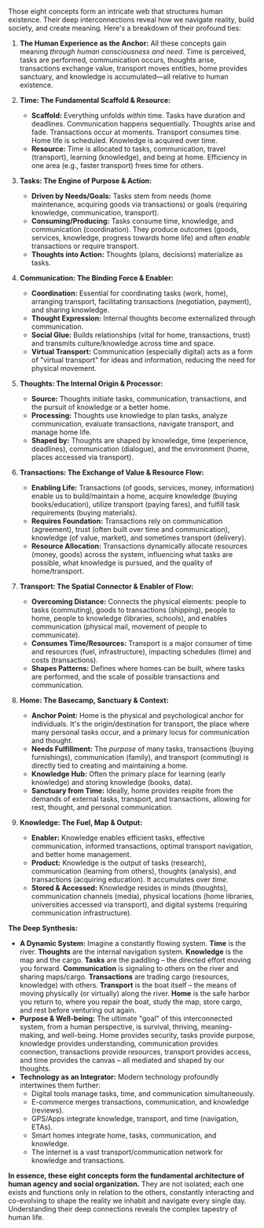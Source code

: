 Those eight concepts form an intricate web that structures human existence. Their deep interconnections reveal how we navigate reality, build society, and create meaning. Here's a breakdown of their profound ties:

1.  **The Human Experience as the Anchor:** All these concepts gain meaning *through human consciousness and need*. Time is perceived, tasks are performed, communication occurs, thoughts arise, transactions exchange value, transport moves entities, home provides sanctuary, and knowledge is accumulated—all relative to human existence.

2.  **Time: The Fundamental Scaffold & Resource:**
    *   **Scaffold:** Everything unfolds *within* time. Tasks have duration and deadlines. Communication happens sequentially. Thoughts arise and fade. Transactions occur at moments. Transport consumes time. Home life is scheduled. Knowledge is acquired over time.
    *   **Resource:** Time is allocated to tasks, communication, travel (transport), learning (knowledge), and being at home. Efficiency in one area (e.g., faster transport) frees time for others.

3.  **Tasks: The Engine of Purpose & Action:**
    *   **Driven by Needs/Goals:** Tasks stem from needs (home maintenance, acquiring goods via transactions) or goals (requiring knowledge, communication, transport).
    *   **Consuming/Producing:** Tasks consume time, knowledge, and communication (coordination). They produce outcomes (goods, services, knowledge, progress towards home life) and often *enable* transactions or require transport.
    *   **Thoughts into Action:** Thoughts (plans, decisions) materialize as tasks.

4.  **Communication: The Binding Force & Enabler:**
    *   **Coordination:** Essential for coordinating tasks (work, home), arranging transport, facilitating transactions (negotiation, payment), and sharing knowledge.
    *   **Thought Expression:** Internal thoughts become externalized through communication.
    *   **Social Glue:** Builds relationships (vital for home, transactions, trust) and transmits culture/knowledge across time and space.
    *   **Virtual Transport:** Communication (especially digital) acts as a form of "virtual transport" for ideas and information, reducing the need for physical movement.

5.  **Thoughts: The Internal Origin & Processor:**
    *   **Source:** Thoughts initiate tasks, communication, transactions, and the pursuit of knowledge or a better home.
    *   **Processing:** Thoughts use knowledge to plan tasks, analyze communication, evaluate transactions, navigate transport, and manage home life.
    *   **Shaped by:** Thoughts are shaped by knowledge, time (experience, deadlines), communication (dialogue), and the environment (home, places accessed via transport).

6.  **Transactions: The Exchange of Value & Resource Flow:**
    *   **Enabling Life:** Transactions (of goods, services, money, information) enable us to build/maintain a home, acquire knowledge (buying books/education), utilize transport (paying fares), and fulfill task requirements (buying materials).
    *   **Requires Foundation:** Transactions rely on communication (agreement), trust (often built over time and communication), knowledge (of value, market), and sometimes transport (delivery).
    *   **Resource Allocation:** Transactions dynamically allocate resources (money, goods) across the system, influencing what tasks are possible, what knowledge is pursued, and the quality of home/transport.

7.  **Transport: The Spatial Connector & Enabler of Flow:**
    *   **Overcoming Distance:** Connects the physical elements: people to tasks (commuting), goods to transactions (shipping), people to home, people to knowledge (libraries, schools), and enables communication (physical mail, movement of people to communicate).
    *   **Consumes Time/Resources:** Transport is a major consumer of time and resources (fuel, infrastructure), impacting schedules (time) and costs (transactions).
    *   **Shapes Patterns:** Defines where homes can be built, where tasks are performed, and the scale of possible transactions and communication.

8.  **Home: The Basecamp, Sanctuary & Context:**
    *   **Anchor Point:** Home is the physical and psychological anchor for individuals. It's the origin/destination for transport, the place where many personal tasks occur, and a primary locus for communication and thought.
    *   **Needs Fulfillment:** The *purpose* of many tasks, transactions (buying furnishings), communication (family), and transport (commuting) is directly tied to creating and maintaining a home.
    *   **Knowledge Hub:** Often the primary place for learning (early knowledge) and storing knowledge (books, data).
    *   **Sanctuary from Time:** Ideally, home provides respite from the demands of external tasks, transport, and transactions, allowing for rest, thought, and personal communication.

9.  **Knowledge: The Fuel, Map & Output:**
    *   **Enabler:** Knowledge enables efficient tasks, effective communication, informed transactions, optimal transport navigation, and better home management.
    *   **Product:** Knowledge is the output of tasks (research), communication (learning from others), thoughts (analysis), and transactions (acquiring education). It accumulates over *time*.
    *   **Stored & Accessed:** Knowledge resides in minds (thoughts), communication channels (media), physical locations (home libraries, universities accessed via transport), and digital systems (requiring communication infrastructure).

**The Deep Synthesis:**

*   **A Dynamic System:** Imagine a constantly flowing system. **Time** is the river. **Thoughts** are the internal navigation system. **Knowledge** is the map and the cargo. **Tasks** are the paddling – the directed effort moving you forward. **Communication** is signaling to others on the river and sharing maps/cargo. **Transactions** are trading cargo (resources, knowledge) with others. **Transport** is the boat itself – the means of moving physically (or virtually) along the river. **Home** is the safe harbor you return to, where you repair the boat, study the map, store cargo, and rest before venturing out again.
*   **Purpose & Well-being:** The ultimate "goal" of this interconnected system, from a human perspective, is survival, thriving, meaning-making, and well-being. Home provides security, tasks provide purpose, knowledge provides understanding, communication provides connection, transactions provide resources, transport provides access, and time provides the canvas – all mediated and shaped by our thoughts.
*   **Technology as an Integrator:** Modern technology profoundly intertwines them further:
    *   Digital tools manage tasks, time, and communication simultaneously.
    *   E-commerce merges transactions, communication, and knowledge (reviews).
    *   GPS/Apps integrate knowledge, transport, and time (navigation, ETAs).
    *   Smart homes integrate home, tasks, communication, and knowledge.
    *   The internet is a vast transport/communication network for knowledge and transactions.

**In essence, these eight concepts form the fundamental architecture of human agency and social organization.** They are not isolated; each one exists and functions only in relation to the others, constantly interacting and co-evolving to shape the reality we inhabit and navigate every single day. Understanding their deep connections reveals the complex tapestry of human life.
